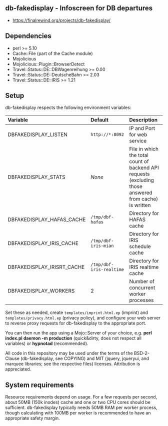 db-fakedisplay - Infoscreen for DB departures
---------------------------------------------

* <https://finalrewind.org/projects/db-fakedisplay/>

Dependencies
------------

 * perl >= 5.10
 * Cache::File (part of the Cache module)
 * Mojolicious
 * Mojolicious::Plugin::BrowserDetect
 * Travel::Status::DE::DBWagenreihung >= 0.00
 * Travel::Status::DE::DeutscheBahn >= 2.03
 * Travel::Status::DE::IRIS >= 1.21

Setup
-----

db-fakedisplay respects the following environment variables:

| Variable | Default | Description |
| :------- | :------ | :---------- |
| DBFAKEDISPLAY\_LISTEN | `http://*:8092` | IP and Port for web service |
| DBFAKEDISPLAY\_STATS | _None_ | File in which the total count of backend API requests (excluding those answered from cache) is written |
| DBFAKEDISPLAY\_HAFAS\_CACHE | `/tmp/dbf-hafas` | Directory for HAFAS cache |
| DBFAKEDISPLAY\_IRIS\_CACHE | `/tmp/dbf-iris-mian` | Directory for IRIS schedule cache |
| DBFAKEDISPLAY\_IRISRT\_CACHE | `/tmp/dbf-iris-realtime` | Directory for IRIS realtime cache |
| DBFAKEDISPLAY\_WORKERS | 2 | Number of concurrent worker processes |

Set these as needed, create `templates/imprint.html.ep` (imprint) and
`templates/privacy.html.ep` (privacy policy), and configure your web server to
reverse proxy requests for db-fakedisplay to the appropriate port.

You can then run the app using a Mojo::Server of your choice, e.g.  **perl
index.pl daemon -m production** (quick&dirty, does not respect all variables)
or **hypnotad** (recommended).

All code in this repository may be used under the terms of the BSD-2-Clause
(db-fakedisplay, see COPYING) and MIT (jquery, jqueryui, and marquee libraries;
see the respective files) licenses.  Attribution is appreciated.

System requirements
-------------------

Resource requirements depend on usage. For a few requests per second, about
50MB (150k inodes) cache and one or two CPU cores should be sufficient.
db-fakedisplay typically needs 50MB RAM per worker process, though calculating
with 100MB per worker is recommended to have an appropriate safety margin.
